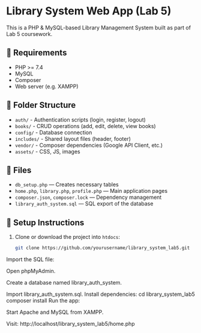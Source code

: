 # Library System Web App (Lab 5)

This is a PHP & MySQL-based Library Management System built as part of Lab 5 coursework.

## 🔧 Requirements
- PHP >= 7.4
- MySQL
- Composer
- Web server (e.g. XAMPP)

## 📁 Folder Structure
- `auth/` - Authentication scripts (login, register, logout)
- `books/` - CRUD operations (add, edit, delete, view books)
- `config/` - Database connection
- `includes/` - Shared layout files (header, footer)
- `vendor/` - Composer dependencies (Google API Client, etc.)
- `assets/` - CSS, JS, images

## 📂 Files
- `db_setup.php` — Creates necessary tables
- `home.php`, `library.php`, `profile.php` — Main application pages
- `composer.json`, `composer.lock` — Dependency management
- `library_auth_system.sql` — SQL export of the database

## 🚀 Setup Instructions

1. Clone or download the project into `htdocs`:
   ```bash
   git clone https://github.com/yourusername/library_system_lab5.git
Import the SQL file:

Open phpMyAdmin.

Create a database named library_auth_system.

Import library_auth_system.sql.
Install dependencies:
cd library_system_lab5
composer install
Run the app:

Start Apache and MySQL from XAMPP.

Visit: http://localhost/library_system_lab5/home.php